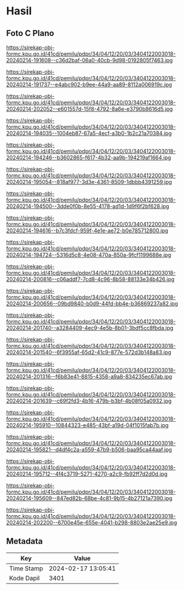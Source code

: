 # Hasil

## Foto C Plano

https://sirekap-obj-formc.kpu.go.id/41cd/pemilu/pdpr/34/04/12/20/03/3404122003018-20240214-191608--c36d2baf-06a0-40cb-9d98-0192805f7463.jpg

https://sirekap-obj-formc.kpu.go.id/41cd/pemilu/pdpr/34/04/12/20/03/3404122003018-20240214-191737--e4abc902-b9ee-44a9-aa89-8112a006919c.jpg

https://sirekap-obj-formc.kpu.go.id/41cd/pemilu/pdpr/34/04/12/20/03/3404122003018-20240214-202052--e601557d-15f8-4792-8a6e-e3790b8616d5.jpg

https://sirekap-obj-formc.kpu.go.id/41cd/pemilu/pdpr/34/04/12/20/03/3404122003018-20240214-194035--1004eb87-67a5-4ecf-a3b0-1b2c21a70384.jpg

https://sirekap-obj-formc.kpu.go.id/41cd/pemilu/pdpr/34/04/12/20/03/3404122003018-20240214-194246--b3602865-f617-4b32-aa9b-194219af1664.jpg

https://sirekap-obj-formc.kpu.go.id/41cd/pemilu/pdpr/34/04/12/20/03/3404122003018-20240214-195054--818af977-3d3e-4361-8509-1dbbb4391259.jpg

https://sirekap-obj-formc.kpu.go.id/41cd/pemilu/pdpr/34/04/12/20/03/3404122003018-20240214-194500--3dde0f0b-8e55-4178-ad1d-1d9f6f2bf628.jpg

https://sirekap-obj-formc.kpu.go.id/41cd/pemilu/pdpr/34/04/12/20/03/3404122003018-20240214-194616--b7c3fdcf-959f-4e1e-ae72-b0e785712800.jpg

https://sirekap-obj-formc.kpu.go.id/41cd/pemilu/pdpr/34/04/12/20/03/3404122003018-20240214-194724--5316d5c8-4e08-470a-850a-9fcf1199688e.jpg

https://sirekap-obj-formc.kpu.go.id/41cd/pemilu/pdpr/34/04/12/20/03/3404122003018-20240214-200816--c06addf7-7cd8-4c96-8b58-88133e34b426.jpg

https://sirekap-obj-formc.kpu.go.id/41cd/pemilu/pdpr/34/04/12/20/03/3404122003018-20240214-200656--09bd9840-b0d9-44fd-bb4e-b36869237a82.jpg

https://sirekap-obj-formc.kpu.go.id/41cd/pemilu/pdpr/34/04/12/20/03/3404122003018-20240214-201740--a3284409-4ec9-4e5b-8b01-3bdf5cc8fbda.jpg

https://sirekap-obj-formc.kpu.go.id/41cd/pemilu/pdpr/34/04/12/20/03/3404122003018-20240214-201540--6f3955af-65d2-41c9-877e-572d3b148a83.jpg

https://sirekap-obj-formc.kpu.go.id/41cd/pemilu/pdpr/34/04/12/20/03/3404122003018-20240214-201316--f6b83e41-8815-4358-a9a8-834235ec67ab.jpg

https://sirekap-obj-formc.kpu.go.id/41cd/pemilu/pdpr/34/04/12/20/03/3404122003018-20240214-201639--c69f2fd3-4b16-479b-b3bf-4b08f05a0932.jpg

https://sirekap-obj-formc.kpu.go.id/41cd/pemilu/pdpr/34/04/12/20/03/3404122003018-20240214-195910--10844323-e485-43bf-a19d-04f1015fab7b.jpg

https://sirekap-obj-formc.kpu.go.id/41cd/pemilu/pdpr/34/04/12/20/03/3404122003018-20240214-195821--d4df4c2a-a559-47b9-b506-baa95ca44aaf.jpg

https://sirekap-obj-formc.kpu.go.id/41cd/pemilu/pdpr/34/04/12/20/03/3404122003018-20240214-195712--4f4c3719-5271-4270-a2c9-fb92ff7d2d0d.jpg

https://sirekap-obj-formc.kpu.go.id/41cd/pemilu/pdpr/34/04/12/20/03/3404122003018-20240214-195609--847ed82b-68be-4c81-9b15-4b27121a7390.jpg

https://sirekap-obj-formc.kpu.go.id/41cd/pemilu/pdpr/34/04/12/20/03/3404122003018-20240214-202200--6700e45e-655e-4041-b298-8803e2ae25e9.jpg


## Metadata

| Key        | Value               |
| ---------- | ------------------- |
| Time Stamp | 2024-02-17 13:05:41 |
| Kode Dapil | 3401                |



